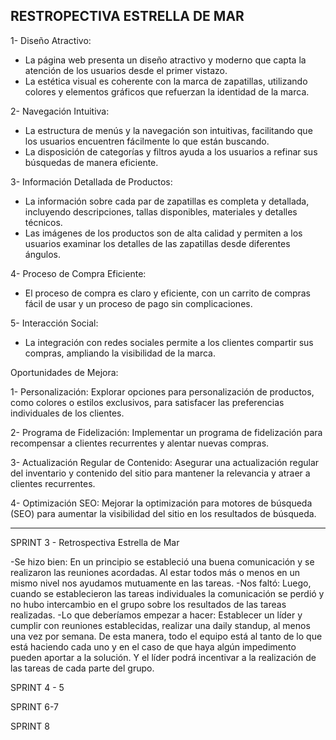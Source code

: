 ## RESTROPECTIVA ESTRELLA DE MAR

1- Diseño Atractivo:
- La página web presenta un diseño atractivo y moderno que capta la atención de los usuarios desde el primer vistazo.
- La estética visual es coherente con la marca de zapatillas, utilizando colores y elementos gráficos que refuerzan la identidad de la marca.

2- Navegación Intuitiva:
- La estructura de menús y la navegación son intuitivas, facilitando que los usuarios encuentren fácilmente lo que están buscando.
- La disposición de categorías y filtros ayuda a los usuarios a refinar sus búsquedas de manera eficiente.

3- Información Detallada de Productos:
- La información sobre cada par de zapatillas es completa y detallada, incluyendo descripciones, tallas disponibles, materiales y detalles técnicos.
- Las imágenes de los productos son de alta calidad y permiten a los usuarios examinar los detalles de las zapatillas desde diferentes ángulos.

4- Proceso de Compra Eficiente:
- El proceso de compra es claro y eficiente, con un carrito de compras fácil de usar y un proceso de pago sin complicaciones.

5- Interacción Social:
- La integración con redes sociales permite a los clientes compartir sus compras, ampliando la visibilidad de la marca.

Oportunidades de Mejora:

1- Personalización:
Explorar opciones para personalización de productos, como colores o estilos exclusivos, para satisfacer las preferencias individuales de los clientes.

2- Programa de Fidelización:
Implementar un programa de fidelización para recompensar a clientes recurrentes y alentar nuevas compras.

3- Actualización Regular de Contenido:
Asegurar una actualización regular del inventario y contenido del sitio para mantener la relevancia y atraer a clientes recurrentes.

4- Optimización SEO:
Mejorar la optimización para motores de búsqueda (SEO) para aumentar la visibilidad del sitio en los resultados de búsqueda.


-------------
SPRINT 3 - Retrospectiva Estrella de Mar 

-Se hizo bien: En un principio se estableció una buena comunicación y se realizaron las reuniones acordadas. Al estar todos más o menos en un mismo nivel nos ayudamos mutuamente en las tareas.
-Nos faltó: Luego, cuando se establecieron las tareas individuales la comunicación se perdió y no hubo intercambio en el grupo sobre los resultados de las tareas realizadas.
-Lo que deberíamos empezar a hacer: Establecer un líder y cumplir con reuniones establecidas, realizar una daily standup, al menos una vez por semana. De esta manera, todo el equipo está al tanto de lo que está haciendo cada uno y en el caso de que haya algún impedimento pueden aportar a la solución. Y el líder podrá incentivar a la realización de las tareas de cada parte del grupo.

SPRINT 4 - 5

SPRINT 6-7


SPRINT 8
